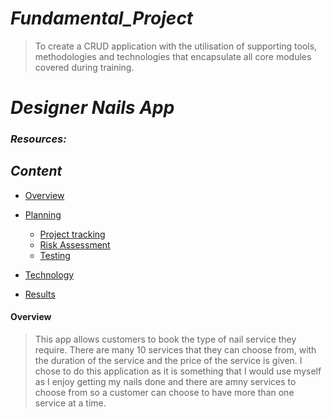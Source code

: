 # **_Fundamental_Project_**
> To create a CRUD application with the utilisation of supporting tools, methodologies and technologies that encapsulate all core modules covered during training.

# **_Designer Nails App_**

### **_Resources:_**


## **_Content_**
* [Overview](#Overview)

* [Planning](#Planning)
  
  * [Project tracking](#Projecttracking)
  * [Risk Assessment](#RiskAssessment)
  * [Testing](#Testing)
  
* [Technology](#Technology)

* [Results](#Results)

#### Overview
> This app allows customers to book the type of nail service they require.
> There are many 10 services that they can choose from, with the duration of the service and the price of the service is given.
> I chose to do this application as it is something that I would use myself as I enjoy getting my nails done and there are amny services to choose from so a customer can choose to have more than one service at a time.
